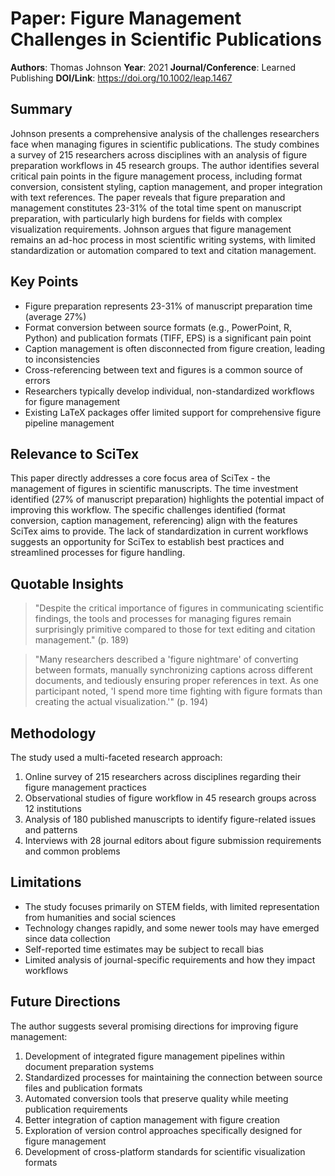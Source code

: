 # Paper: Figure Management Challenges in Scientific Publications

**Authors**: Thomas Johnson
**Year**: 2021
**Journal/Conference**: Learned Publishing
**DOI/Link**: https://doi.org/10.1002/leap.1467

## Summary

Johnson presents a comprehensive analysis of the challenges researchers face when managing figures in scientific publications. The study combines a survey of 215 researchers across disciplines with an analysis of figure preparation workflows in 45 research groups. The author identifies several critical pain points in the figure management process, including format conversion, consistent styling, caption management, and proper integration with text references. The paper reveals that figure preparation and management constitutes 23-31% of the total time spent on manuscript preparation, with particularly high burdens for fields with complex visualization requirements. Johnson argues that figure management remains an ad-hoc process in most scientific writing systems, with limited standardization or automation compared to text and citation management.

## Key Points

- Figure preparation represents 23-31% of manuscript preparation time (average 27%)
- Format conversion between source formats (e.g., PowerPoint, R, Python) and publication formats (TIFF, EPS) is a significant pain point
- Caption management is often disconnected from figure creation, leading to inconsistencies
- Cross-referencing between text and figures is a common source of errors
- Researchers typically develop individual, non-standardized workflows for figure management
- Existing LaTeX packages offer limited support for comprehensive figure pipeline management

## Relevance to SciTex

This paper directly addresses a core focus area of SciTex - the management of figures in scientific manuscripts. The time investment identified (27% of manuscript preparation) highlights the potential impact of improving this workflow. The specific challenges identified (format conversion, caption management, referencing) align with the features SciTex aims to provide. The lack of standardization in current workflows suggests an opportunity for SciTex to establish best practices and streamlined processes for figure handling.

## Quotable Insights

> "Despite the critical importance of figures in communicating scientific findings, the tools and processes for managing figures remain surprisingly primitive compared to those for text editing and citation management." (p. 189)

> "Many researchers described a 'figure nightmare' of converting between formats, manually synchronizing captions across different documents, and tediously ensuring proper references in text. As one participant noted, 'I spend more time fighting with figure formats than creating the actual visualization.'" (p. 194)

## Methodology

The study used a multi-faceted research approach:
1. Online survey of 215 researchers across disciplines regarding their figure management practices
2. Observational studies of figure workflow in 45 research groups across 12 institutions
3. Analysis of 180 published manuscripts to identify figure-related issues and patterns
4. Interviews with 28 journal editors about figure submission requirements and common problems

## Limitations

- The study focuses primarily on STEM fields, with limited representation from humanities and social sciences
- Technology changes rapidly, and some newer tools may have emerged since data collection
- Self-reported time estimates may be subject to recall bias
- Limited analysis of journal-specific requirements and how they impact workflows

## Future Directions

The author suggests several promising directions for improving figure management:
1. Development of integrated figure management pipelines within document preparation systems
2. Standardized processes for maintaining the connection between source files and publication formats
3. Automated conversion tools that preserve quality while meeting publication requirements
4. Better integration of caption management with figure creation
5. Exploration of version control approaches specifically designed for figure management
6. Development of cross-platform standards for scientific visualization formats